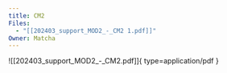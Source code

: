 ```yaml
---
title: CM2
Files:
  - "[[202403_support_MOD2_-_CM2 1.pdf]]"
Owner: Matcha
---
```

![[202403_support_MOD2_-_CM2.pdf]]{ type=application/pdf }

